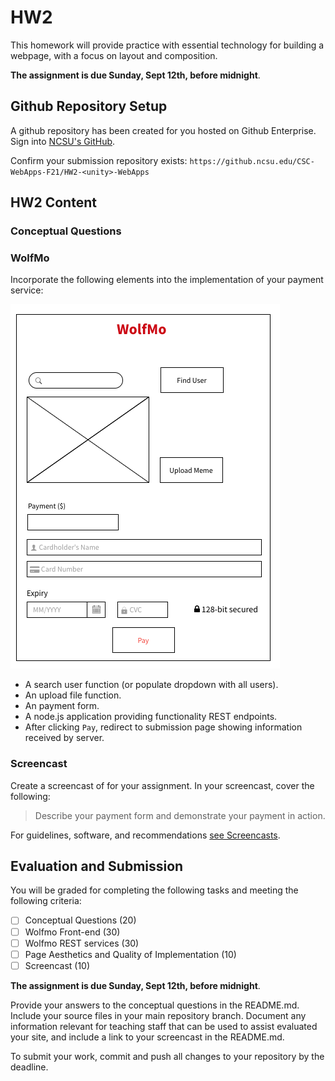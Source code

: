 # HW2

This homework will provide practice with essential technology for building a webpage, with a focus on layout and composition.

**The assignment is due Sunday, Sept 12th, before midnight**.

## Github Repository Setup

A github repository has been created for you hosted on Github Enterprise. Sign into [NCSU's GitHub](https://github.ncsu.edu/).

Confirm your submission repository exists: `https://github.ncsu.edu/CSC-WebApps-F21/HW2-<unity>-WebApps`

## HW2 Content

### Conceptual Questions

### WolfMo

Incorporate the following elements into the implementation of your payment service:

![wolfmo](imgs/wolfmo.png)

* A search user function (or populate dropdown with all users).
* An upload file function.
* An payment form.
* A node.js application providing functionality REST endpoints.
* After clicking `Pay`, redirect to submission page showing information received by server.

### Screencast

Create a screencast of for your assignment. In your screencast, cover the following:

> Describe your payment form and demonstrate your payment in action.

For guidelines, software, and recommendations [see Screencasts](Screencasts.md).

## Evaluation and Submission

You will be graded for completing the following tasks and meeting the following criteria:

* [ ] Conceptual Questions (20)
* [ ] Wolfmo Front-end (30)
* [ ] Wolfmo REST services (30)
* [ ] Page Aesthetics and Quality of Implementation (10) 
* [ ] Screencast (10)

**The assignment is due Sunday, Sept 12th, before midnight**.

Provide your answers to the conceptual questions in the README.md. Include your source files in your main repository branch. Document any information relevant for teaching staff that can be used to assist evaluated your site, and include a link to your screencast in the README.md.

To submit your work, commit and push all changes to your repository by the deadline.